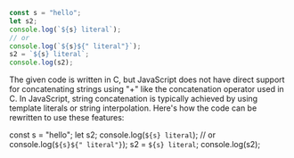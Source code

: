 ```javascript
const s = "hello";
let s2;
console.log(`${s} literal`);
// or
console.log(`${s}${" literal"}`);
s2 = `${s} literal`;
console.log(s2);
```
The given code is written in C, but JavaScript does not have direct support for concatenating strings using "+" like the concatenation operator used in C. In JavaScript, string concatenation is typically achieved by using template literals or string interpolation. Here's how the code can be rewritten to use these features:

const s = "hello";
let s2;
console.log(`${s} literal`);
// or 
console.log(`${s}${" literal"}`);
s2 = `${s} literal`;
console.log(s2);
